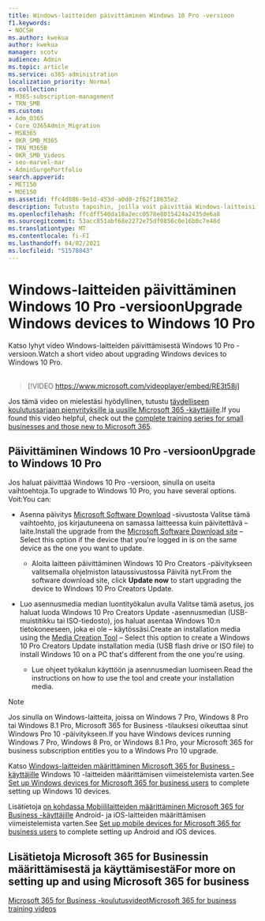 ```yaml
---
title: Windows-laitteiden päivittäminen Windows 10 Pro -versioon
f1.keywords:
- NOCSH
ms.author: kwekua
author: kwekua
manager: scotv
audience: Admin
ms.topic: article
ms.service: o365-administration
localization_priority: Normal
ms.collection:
- M365-subscription-management
- TRN_SMB
ms.custom:
- Adm_O365
- Core_O365Admin_Migration
- MSB365
- OKR_SMB_M365
- TRN_M365B
- OKR_SMB_Videos
- seo-marvel-mar
- AdminSurgePortfolio
search.appverid:
- MET150
- MOE150
ms.assetid: ffc4d886-9e1d-453d-a0d0-2f62f18635e2
description: Tutustu tapoihin, joilla voit päivittää Windows-laitteisiisi Windows 10 Pron ja hyödyntää kehittyneitä suojaus- ja yritysverkko-ominaisuuksia.
ms.openlocfilehash: ffcdff540da18a2ecc0578e8015424a2435de6a8
ms.sourcegitcommit: 53acc851abf68e2272e75df0856c0e16b0c7e48d
ms.translationtype: MT
ms.contentlocale: fi-FI
ms.lasthandoff: 04/02/2021
ms.locfileid: "51578043"
---
```

# <a name="upgrade-windows-devices-to-windows-10-pro"></a><span data-ttu-id="22536-103">Windows-laitteiden päivittäminen Windows 10 Pro -versioon</span><span class="sxs-lookup"><span data-stu-id="22536-103">Upgrade Windows devices to Windows 10 Pro</span></span>

<span data-ttu-id="22536-104">Katso lyhyt video Windows-laitteiden päivittämisestä Windows 10 Pro -versioon.</span><span class="sxs-lookup"><span data-stu-id="22536-104">Watch a short video about upgrading Windows devices to Windows 10 Pro.</span></span><br><br>

> [!VIDEO https://www.microsoft.com/videoplayer/embed/RE3t58j] 

<span data-ttu-id="22536-105">Jos tämä video on mielestäsi hyödyllinen, tutustu [täydelliseen koulutussarjaan pienyrityksille ja uusille Microsoft 365 -käyttäjille](https://support.microsoft.com/office/6ab4bbcd-79cf-4000-a0bd-d42ce4d12816).</span><span class="sxs-lookup"><span data-stu-id="22536-105">If you found this video helpful, check out the [complete training series for small businesses and those new to Microsoft 365](https://support.microsoft.com/office/6ab4bbcd-79cf-4000-a0bd-d42ce4d12816).</span></span>

## <a name="upgrade-to-windows-10-pro"></a><span data-ttu-id="22536-106">Päivittäminen Windows 10 Pro -versioon</span><span class="sxs-lookup"><span data-stu-id="22536-106">Upgrade to Windows 10 Pro</span></span>
  
<span data-ttu-id="22536-107">Jos haluat päivittää Windows 10 Pro -versioon, sinulla on useita vaihtoehtoja.</span><span class="sxs-lookup"><span data-stu-id="22536-107">To upgrade to Windows 10 Pro, you have several options.</span></span> <span data-ttu-id="22536-108">Voit:</span><span class="sxs-lookup"><span data-stu-id="22536-108">You can:</span></span>
    
- <span data-ttu-id="22536-109">Asenna päivitys [Microsoft Software Download](https://go.microsoft.com/fwlink/?LinkID=836951 ) -sivustosta Valitse tämä vaihtoehto, jos kirjautuneena on samassa laitteessa kuin päivitettävä &ndash; laite.</span><span class="sxs-lookup"><span data-stu-id="22536-109">Install the upgrade from the [Microsoft Software Download site](https://go.microsoft.com/fwlink/?LinkID=836951 ) &ndash; Select this option if the device that you're logged in is on the same device as the one you want to update.</span></span> 

    - <span data-ttu-id="22536-110">Aloita laitteen päivittäminen Windows  10 Pro Creators -päivitykseen valitsemalla ohjelmiston lataussivustossa Päivitä nyt.</span><span class="sxs-lookup"><span data-stu-id="22536-110">From the software download site, click **Update now** to start upgrading the device to Windows 10 Pro Creators Update.</span></span> 
    
- <span data-ttu-id="22536-111">Luo asennusmedia median [](https://go.microsoft.com/fwlink/?LinkID=836960) luontityökalun avulla Valitse tämä asetus, jos haluat luoda Windows 10 Pro Creators Update -asennusmedian (USB-muistitikku tai ISO-tiedosto), jos haluat asentaa Windows 10:n tietokoneeseen, joka ei ole &ndash; käytössäsi.</span><span class="sxs-lookup"><span data-stu-id="22536-111">Create an installation media using the [Media Creation Tool](https://go.microsoft.com/fwlink/?LinkID=836960) &ndash; Select this option to create a Windows 10 Pro Creators Update installation media (USB flash drive or ISO file) to install Windows 10 on a PC that's different from the one you're using.</span></span>

    - <span data-ttu-id="22536-112">Lue ohjeet työkalun käyttöön ja asennusmedian luomiseen.</span><span class="sxs-lookup"><span data-stu-id="22536-112">Read the instructions on how to use the tool and create your installation media.</span></span> 

> [!NOTE]
> <span data-ttu-id="22536-113">Jos sinulla on Windows-laitteita, joissa on Windows 7 Pro, Windows 8 Pro tai Windows 8.1 Pro, Microsoft 365 for Business -tilauksesi oikeuttaa sinut Windows Pro 10 -päivitykseen.</span><span class="sxs-lookup"><span data-stu-id="22536-113">If you have Windows devices running Windows 7 Pro, Windows 8 Pro, or Windows 8.1 Pro, your Microsoft 365 for business subscription entitles you to a Windows Pro 10 upgrade.</span></span>
    
<span data-ttu-id="22536-114">Katso [Windows-laitteiden määrittäminen Microsoft 365 for Business -käyttäjille](set-up-windows-devices.md) Windows 10 -laitteiden määrittämisen viimeistelemista varten.</span><span class="sxs-lookup"><span data-stu-id="22536-114">See [Set up Windows devices for Microsoft 365 for business users](set-up-windows-devices.md) to complete setting up Windows 10 devices.</span></span> 
  
<span data-ttu-id="22536-115">Lisätietoja [on kohdassa Mobiililaitteiden määrittäminen Microsoft 365 for Business -käyttäjille](set-up-mobile-devices.md) Android- ja iOS-laitteiden määrittämisen viimeistelemista varten.</span><span class="sxs-lookup"><span data-stu-id="22536-115">See [Set up mobile devices for Microsoft 365 for business users](set-up-mobile-devices.md) to complete setting up Android and iOS devices.</span></span> 
  
## <a name="for-more-on-setting-up-and-using-microsoft-365-for-business"></a><span data-ttu-id="22536-116">Lisätietoja Microsoft 365 for Businessin määrittämisestä ja käyttämisestä</span><span class="sxs-lookup"><span data-stu-id="22536-116">For more on setting up and using Microsoft 365 for business</span></span>

[<span data-ttu-id="22536-117">Microsoft 365 for Business -koulutusvideot</span><span class="sxs-lookup"><span data-stu-id="22536-117">Microsoft 365 for business training videos</span></span>](https://support.microsoft.com/office/6ab4bbcd-79cf-4000-a0bd-d42ce4d12816)
